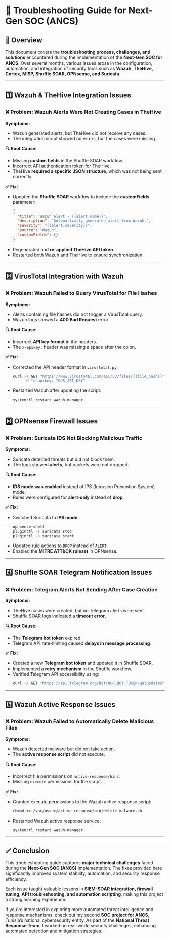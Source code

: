 # 🔧 Troubleshooting Guide for Next-Gen SOC (ANCS) 

## 📌 Overview
This document covers the **troubleshooting process, challenges, and solutions** encountered during the implementation of the **Next-Gen SOC for ANCS**. Over several months, various issues arose in the configuration, automation, and integration of security tools such as **Wazuh, TheHive, Cortex, MISP, Shuffle SOAR, OPNsense, and Suricata**.

---

## **1️⃣ Wazuh & TheHive Integration Issues**
### **❌ Problem:** Wazuh Alerts Were Not Creating Cases in TheHive
**Symptoms:**
- Wazuh generated alerts, but TheHive did not receive any cases.
- The integration script showed no errors, but the cases were missing.

**🔍 Root Cause:**
- Missing **custom fields** in the Shuffle SOAR workflow.
- Incorrect API authentication token for TheHive.
- TheHive **required a specific JSON structure**, which was not being sent correctly.

**✅ Fix:**
- Updated the **Shuffle SOAR** workflow to include the **customFields** parameter:
  ```json
  {
    "title": "Wazuh Alert - {{alert.name}}",
    "description": "Automatically generated alert from Wazuh.",
    "severity": "{{alert.severity}}",
    "source": "Wazuh",
    "customFields": {}
  }
  ```
- Regenerated and **re-applied TheHive API token**.
- Restarted both Wazuh and TheHive to ensure synchronization.

---

## **2️⃣ VirusTotal Integration with Wazuh**
### **❌ Problem:** Wazuh Failed to Query VirusTotal for File Hashes
**Symptoms:**
- Alerts containing file hashes did not trigger a VirusTotal query.
- Wazuh logs showed a **400 Bad Request** error.

**🔍 Root Cause:**
- Incorrect **API key format** in the headers.
- The `x-apikey:` header was missing a space after the colon.

**✅ Fix:**
- Corrected the API header format in `virustotal.py`:
  ```sh
  curl -X GET "https://www.virustotal.com/api/v3/files/{{file_hash}}" \
       -H "x-apikey: YOUR_API_KEY"
  ```
- Restarted Wazuh after updating the script:
  ```sh
  systemctl restart wazuh-manager
  ```

---

## **3️⃣ OPNsense Firewall Issues**
### **❌ Problem:** Suricata IDS Not Blocking Malicious Traffic
**Symptoms:**
- Suricata detected threats but did not block them.
- The logs showed **alerts**, but packets were not dropped.

**🔍 Root Cause:**
- **IDS mode was enabled** instead of IPS (Intrusion Prevention System) mode.
- Rules were configured for **alert-only** instead of **drop**.

**✅ Fix:**
- Switched Suricata to **IPS mode**:
  ```sh
  opnsense-shell
  pluginctl -s suricata stop
  pluginctl -s suricata start
  ```
- Updated rule actions to `DROP` instead of `ALERT`.
- Enabled the **MITRE ATT&CK ruleset** in OPNsense.

---

## **4️⃣ Shuffle SOAR Telegram Notification Issues**
### **❌ Problem:** Telegram Alerts Not Sending After Case Creation
**Symptoms:**
- TheHive cases were created, but no Telegram alerts were sent.
- Shuffle SOAR logs indicated a **timeout error**.

**🔍 Root Cause:**
- The **Telegram bot token** expired.
- Telegram API rate-limiting caused **delays in message processing**.

**✅ Fix:**
- Created a new **Telegram bot token** and updated it in Shuffle SOAR.
- Implemented a **retry mechanism** in the Shuffle workflow.
- Verified Telegram API accessibility using:
  ```sh
  curl -X GET "https://api.telegram.org/botYOUR_BOT_TOKEN/getUpdates"
  ```

---

## **5️⃣ Wazuh Active Response Issues**
### **❌ Problem:** Wazuh Failed to Automatically Delete Malicious Files
**Symptoms:**
- Wazuh detected malware but did not take action.
- The **active response script** did not execute.

**🔍 Root Cause:**
- Incorrect file permissions on `active-response/bin/`.
- Missing `execute` permissions for the script.

**✅ Fix:**
- Granted execute permissions to the Wazuh active response script:
  ```sh
  chmod +x /var/ossec/active-response/bin/delete-malware.sh
  ```
- Restarted Wazuh active response service:
  ```sh
  systemctl restart wazuh-manager
  ```

---

## **✅ Conclusion**
This troubleshooting guide captures **major technical challenges** faced during the **Next-Gen SOC (ANCS)** implementation. The fixes provided here significantly improved system stability, automation, and security response efficiency.

Each issue taught valuable lessons in **SIEM-SOAR integration, firewall tuning, API troubleshooting, and automation scripting**, making this project a strong learning experience.

If you're interested in exploring more automated threat intelligence and response mechanisms, check out my second **SOC project for ANCS**, Tunisia’s national cybersecurity entity. As part of the **National Threat Response Team**, I worked on real-world security challenges, enhancing automated detection and mitigation strategies.

